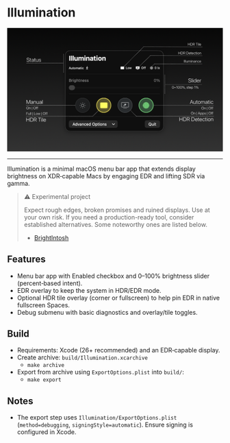 # Illumination
<img alt="Main View" src="assets/Illumination.png" />

---

Illumination is a minimal macOS menu bar app that extends display brightness on XDR‑capable Macs by engaging EDR and lifting SDR via gamma.

> ⚠️ Experimental project
>
> Expect rough edges, broken promises and ruined displays. Use at your own risk. If you need a production-ready tool, consider established alternatives. Some noteworthy ones are listed below.
>
> - [BrightIntosh](https://github.com/niklasr22/BrightIntosh)


## Features
- Menu bar app with Enabled checkbox and 0–100% brightness slider (percent‑based intent).
- EDR overlay to keep the system in HDR/EDR mode.
- Optional HDR tile overlay (corner or fullscreen) to help pin EDR in native fullscreen Spaces.
- Debug submenu with basic diagnostics and overlay/tile toggles.

## Build
- Requirements: Xcode (26+ recommended) and an EDR‑capable display.
- Create archive: `build/Illumination.xcarchive`
  - `make archive`
- Export from archive using `ExportOptions.plist` into `build/`:
  - `make export`

## Notes
- The export step uses `Illumination/ExportOptions.plist` (`method=debugging`, `signingStyle=automatic`). Ensure signing is configured in Xcode.